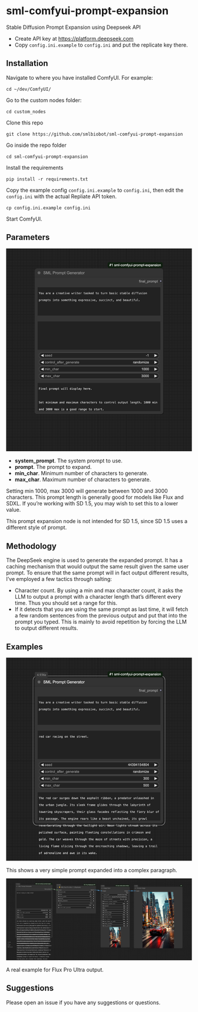 # sml-comfyui-prompt-expansion

Stable Diffusion Prompt Expansion using Deepseek API

- Create API key at https://platform.deepseek.com
- Copy `config.ini.example` to `config.ini` and put the replicate key there. 

## Installation

Navigate to where you have installed ComfyUI. For example:

```shell
cd ~/dev/ComfyUI/
```

Go to the custom nodes folder:

```shell
cd custom_nodes
```

Clone this repo

```shell
git clone https://github.com/smlbiobot/sml-comfyui-prompt-expansion
```

Go inside the repo folder

```shell
cd sml-comfyui-prompt-expansion
```

Install the requirements

```shell
pip install -r requirements.txt
```

Copy the example config `config.ini.example` to `config.ini`, then edit the `config.ini` with the actual Repliate API token.

```shell
cp config.ini.example config.ini
```

Start ComfyUI.

## Parameters

![workflow-0.png](workflow/workflow-default.png)

- **system_prompt**. The system prompt to use. 
- **prompt**. The prompt to expand.
- **min_char**. Minimum number of characters to generate.
- **max_char**. Maximum number of characters to generate.

Setting min 1000, max 3000 will generate between 1000 and 3000 characters. This prompt length is generally good for models like Flux and SDXL. If you’re working with SD 1.5, you may wish to set this to a lower value. 

This prompt expansion node is not intended for SD 1.5, since SD 1.5 uses a different style of prompt.

## Methodology

The DeepSeek engine is used to generate the expanded prompt. It has a caching mechanism that would output the same result given the same user prompt. To ensure that the same prompt will in fact output different results, I’ve employed a few tactics through salting:

- Character count. By using a min and max character count, it asks the LLM to output a prompt with a character length that’s different every time. Thus you should set a range for this.
- If it detects that you are using the same prompt as last time, it will fetch a few random sentences from the previous output and put that into the prompt you typed. This is mainly to avoid repetition by forcing the LLM to output different results.

## Examples

![workflow-1.png](workflow/workflow-run.png)

This shows a very simple prompt expanded into a complex paragraph.

![workflow-flux-pro-ultra.png](workflow/workflow-flux-pro-ultra.png)

A real example for Flux Pro Ultra output.

## Suggestions

Please open an issue if you have any suggestions or questions.